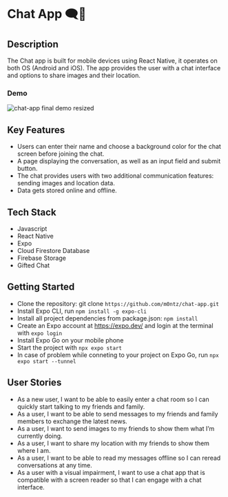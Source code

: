 # Chat App 🗨️📱

## Description

The Chat app is built for mobile devices using React Native, it operates on both OS (Android and iOS). The app provides the user with a chat interface and options to share images and their location.

### Demo
![chat-app final demo resized](https://user-images.githubusercontent.com/109100764/211570776-85dc9327-6404-448e-9450-4cf5b55d9109.gif)



## Key Features

- Users can enter their name and choose a background color for the chat screen
  before joining the chat.
- A page displaying the conversation, as well as an input field and submit button.
- The chat provides users with two additional communication features: sending images
  and location data.
- Data gets stored online and offline.

## Tech Stack

- Javascript
- React Native
- Expo
- Cloud Firestore Database
- Firebase Storage
- Gifted Chat

## Getting Started

- Clone the repository: git clone `https://github.com/m0ntz/chat-app.git`
- Install Expo CLI, run `npm install -g expo-cli`
- Install all project dependencies from package.json: `npm install`
- Create an Expo account at https://expo.dev/ and login at the terminal with `expo login`
- Install Expo Go on your mobile phone
- Start the project with `npx expo start`
- In case of problem while conneting to your project on Expo Go, run `npx expo start --tunnel`

## User Stories

- As a new user, I want to be able to easily enter a chat room so I can quickly start talking to my
  friends and family.
- As a user, I want to be able to send messages to my friends and family members to exchange
  the latest news.
- As a user, I want to send images to my friends to show them what I’m currently doing.
- As a user, I want to share my location with my friends to show them where I am.
- As a user, I want to be able to read my messages offline so I can reread conversations at any
  time.
- As a user with a visual impairment, I want to use a chat app that is compatible with a screen
  reader so that I can engage with a chat interface.
